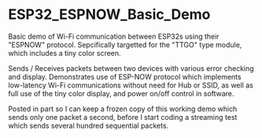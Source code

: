 # ESP32_ESPNOW_Basic_Demo
Basic demo of Wi-Fi communication between ESP32s using their "ESPNOW" protocol.
Sepcifically targetted for the "TTGO" type module, which includes a tiny color screen.

Sends / Receives packets between two devices with various error checking and display.
Demonstrates use of ESP-NOW protocol which implements low-latency Wi-Fi communications without need for Hub or SSID,
as well as full use of the tiny color display, and power on/off control in software.

Posted in part so I can keep a frozen copy of this working demo which sends only one packet a second,
before I start coding  a streaming test which sends several hundred sequential packets.

